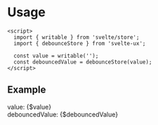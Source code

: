 <script lang="ts">
  import { writable } from 'svelte/store';

	import Preview from '$lib/components/Preview.svelte';
	import TextField from '$lib/components/TextField.svelte';

	import debounceStore from '$lib/stores/debounceStore';

  const value = writable(null);
  const debouncedValue = debounceStore(value)
</script>

# Usage

```svelte
<script>
  import { writable } from 'svelte/store';
  import { debounceStore } from 'svelte-ux';

  const value = writable('');
  const debouncedValue = debounceStore(value);
</script>
```

## Example

<Preview>
  <TextField bind:value={$value} />
  <div>value: {$value}</div>
  <div>debouncedValue: {$debouncedValue}</div>
</Preview>
